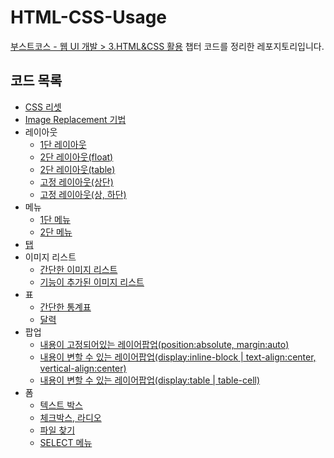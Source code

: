 # HTML-CSS-Usage

[부스트코스 - 웹 UI 개발 > 3.HTML&CSS 활용](https://www.edwith.org/boostcourse-ui/joinLectures/19157) 챕터 코드를 정리한 레포지토리입니다.

## 코드 목록
* [CSS 리셋](./css-reset/reset.css)
* [Image Replacement 기법](./IR)
* 레이아웃
  - [1단 레이아웃](./layout/1단레이아웃.html)
  - [2단 레이아웃(float)](./layout/2단레이아웃(float).html)
  - [2단 레이아웃(table)](./layout/2단레이아웃(table).html)
  - [고정 레이아웃(상단)](./layout/고정%20레이아웃(상단).html)
  - [고정 레이아웃(상, 하단)](./layout/고정%20레이아웃(상,%20하단).html)
* 메뉴
  - [1단 메뉴](./menu/1단%20메뉴.html)
  - [2단 메뉴](./menu/2단%20메뉴.html)
* [탭](./tab/탭.html)
* 이미지 리스트
  - [간단한 이미지 리스트](./image-list/simple-image-list)
  - [기능이 추가된 이미지 리스트](./image-list/complicate-image-list)
* 표
  - [간단한 통계표](./table/통계표.html)
  - [달력](./table/달력.html)
* 팝업
  - [내용이 고정되어있는 레이어팝업(position:absolute, margin:auto)](./popup/layerpopup.html)
  - [내용이 변할 수 있는 레이어팝업(display:inline-block | text-align:center, vertical-align:center)](./popup/layerpopup2.html)
  - [내용이 변할 수 있는 레이어팝업(display:table | table-cell)](./popup/layerpopup3.html)
* 폼
  - [텍스트 박스](./form/textbox.html)
  - [체크박스, 라디오](./form/checkbox_radio.html)
  - [파일 찾기](./form/file.html)
  - [SELECT 메뉴](./form/select.html)
